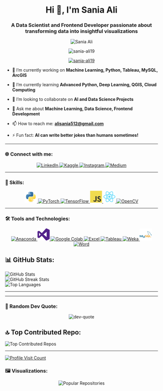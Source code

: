 <h1 align="center">Hi 👋, I'm Sania Ali</h1>
<h3 align="center">A Data Scientist and Frontend Developer passionate about transforming data into insightful visualizations</h3>

<p align="center">
  <img src="https://avatars.githubusercontent.com/u/179963682?v=4" alt="Sania Ali" width="200" />
</p>

<p align="center">
  <img src="https://komarev.com/ghpvc/?username=sania-ali19&label=Profile%20views&color=0e75b6&style=flat" alt="sania-ali19" />
</p>

<p align="center">
  <a href="https://github.com/ryo-ma/github-profile-trophy">
    <img src="https://github-profile-trophy.vercel.app/?username=sania-ali19&row=1&column=7&theme=white" alt="sania-ali19" />
  </a>
</p>

- 🔭 I’m currently working on **Machine Learning, Python, Tableau, MySQL, ArcGIS**

- 🌱 I’m currently learning **Advanced Python, Deep Learning, QGIS, Cloud Computing**

- 👯 I’m looking to collaborate on **AI and Data Science Projects**

- 💬 Ask me about **Machine Learning, Data Science, Frontend Development**

- 📫 How to reach me: **alisania512@gmail.com**

- ⚡ Fun fact: **AI can write better jokes than humans sometimes!**

---

### 🌐 Connect with me:
<p align="center">
  <a href="https://linkedin.com/in/sania-ali-74b2712a6" target="blank">
    <img align="center" src="https://raw.githubusercontent.com/rahuldkjain/github-profile-readme-generator/master/src/images/icons/Social/linked-in-alt.svg" alt="LinkedIn" height="30" width="40" />
  </a>
  <a href="https://kaggle.com/sania_ali19" target="blank">
    <img align="center" src="https://raw.githubusercontent.com/rahuldkjain/github-profile-readme-generator/master/src/images/icons/Social/kaggle.svg" alt="Kaggle" height="30" width="40" />
  </a>
  <a href="https://instagram.com/seenualy" target="blank">
    <img align="center" src="https://raw.githubusercontent.com/rahuldkjain/github-profile-readme-generator/master/src/images/icons/Social/instagram.svg" alt="Instagram" height="30" width="40" />
  </a>
  <a href="https://medium.com/@ali" target="blank">
    <img align="center" src="https://raw.githubusercontent.com/rahuldkjain/github-profile-readme-generator/master/src/images/icons/Social/medium.svg" alt="Medium" height="30" width="40" />
  </a>
</p>

---

### 🚀 Skills:
<p align="center">
  <a href="https://www.python.org" target="_blank" rel="noreferrer">
    <img src="https://raw.githubusercontent.com/devicons/devicon/master/icons/python/python-original.svg" alt="Python" width="40" height="40" />
  </a>
  <a href="https://pytorch.org/" target="_blank" rel="noreferrer">
    <img src="https://www.vectorlogo.zone/logos/pytorch/pytorch-icon.svg" alt="PyTorch" width="40" height="40" />
  </a>
  <a href="https://www.tensorflow.org" target="_blank" rel="noreferrer">
    <img src="https://www.vectorlogo.zone/logos/tensorflow/tensorflow-icon.svg" alt="TensorFlow" width="40" height="40" />
  </a>
  <a href="https://developer.mozilla.org/en-US/docs/Web/JavaScript" target="_blank" rel="noreferrer">
    <img src="https://raw.githubusercontent.com/devicons/devicon/master/icons/javascript/javascript-original.svg" alt="JavaScript" width="40" height="40" />
  </a>
  <a href="https://reactjs.org/" target="_blank" rel="noreferrer">
    <img src="https://raw.githubusercontent.com/devicons/devicon/master/icons/react/react-original.svg" alt="React.js" width="40" height="40" />
  </a>
  <a href="https://opencv.org/" target="_blank" rel="noreferrer">
    <img src="https://www.vectorlogo.zone/logos/opencv/opencv-icon.svg" alt="OpenCV" width="40" height="40" />
  </a>
</p>

---

### 🛠️ Tools and Technologies:
<p align="center">
  <a href="https://www.anaconda.com/" target="_blank" rel="noreferrer">
    <img src="https://www.vectorlogo.zone/logos/anaconda/anaconda-icon.svg" alt="Anaconda" width="40" height="40" />
  </a>
  <a href="https://visualstudio.microsoft.com/" target="_blank" rel="noreferrer">
    <img src="https://raw.githubusercontent.com/devicons/devicon/master/icons/visualstudio/visualstudio-plain.svg" alt="Visual Studio" width="40" height="40" />
  </a>
  <a href="https://colab.research.google.com/" target="_blank" rel="noreferrer">
    <img src="https://www.vectorlogo.zone/logos/google_colab/google_colab-icon.svg" alt="Google Colab" width="40" height="40" />
  </a>
  <a href="https://www.microsoft.com/en-us/microsoft-365/excel" target="_blank" rel="noreferrer">
    <img src="https://www.vectorlogo.zone/logos/microsoft_excel/microsoft_excel-icon.svg" alt="Excel" width="40" height="40" />
  </a>
  <a href="https://www.tableau.com/" target="_blank" rel="noreferrer">
    <img src="https://www.vectorlogo.zone/logos/tableau/tableau-icon.svg" alt="Tableau" width="40" height="40" />
  </a>
  <a href="https://www.cs.waikato.ac.nz/ml/weka/" target="_blank" rel="noreferrer">
    <img src="https://upload.wikimedia.org/wikipedia/commons/7/7b/Weka_icon.svg" alt="Weka" width="40" height="40" />
  </a>
  <a href="https://www.mysql.com/" target="_blank" rel="noreferrer">
    <img src="https://raw.githubusercontent.com/devicons/devicon/master/icons/mysql/mysql-original-wordmark.svg" alt="MySQL" width="40" height="40" />
  </a>
  <a href="https://www.microsoft.com/en-us/microsoft-365/word" target="_blank" rel="noreferrer">
    <img src="https://www.vectorlogo.zone/logos/microsoft_word/microsoft_word-icon.svg" alt="Word" width="40" height="40" />
  </a>
</p>

<h2>📊 GitHub Stats:</h2>
<p>
    <img src="https://github-readme-stats.vercel.app/api?username=sania-ali19&theme=white&hide_border=false&include_all_commits=false&count_private=false" alt="GitHub Stats">
    <br/>
    <img src="https://github-readme-streak-stats.herokuapp.com/?user=sania-ali19&theme=white&hide_border=false" alt="GitHub Streak Stats">
    <br/>
    <img src="https://github-readme-stats.vercel.app/api/top-langs/?username=sania-ali19&theme=white&hide_border=false&include_all_commits=false&count_private=false&layout=compact" alt="Top Languages">
</p>


---

---
### 💬 Random Dev Quote:
<p align="center">
  <img src="https://quotes-github-readme.vercel.app/api?type=horizontal&theme=white" alt="dev-quote" />
</p>

<h2>🔝 Top Contributed Repo:</h2>
<p>
    <img src="https://github-contributor-stats.vercel.app/api?username=sania-ali19&limit=5&theme=white&combine_all_yearly_contributions=true" alt="Top Contributed Repos">
</p>

---

<p>
    <a href="https://visitcount.itsvg.in">
        <img src="https://visitcount.itsvg.in/api?id=sania-ali19&icon=0&color=white" alt="Profile Visit Count">
    </a>
</p>


  
### 🖼️ Visualizations:
<p align="center">
  <img src="https://media.giphy.com/media/L1R1tvI9svkIWwpVYr/giphy.gif" alt="Popular Repositories" width="600" height="400">
</p>




